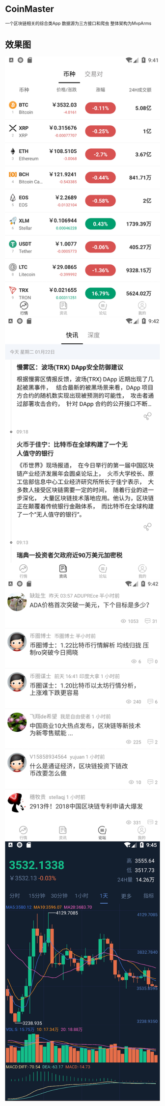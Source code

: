 # CoinMaster
一个区块链相关的综合类App
数据源为三方接口和爬虫
整体架构为MvpArms

# 效果图
<img src="img_folder/img_1.jpg"/>
<img src="img_folder/img_2.jpg"/>
<img src="img_folder/img_3.jpg"/>
<img src="img_folder/img_4.jpg"/>
